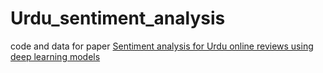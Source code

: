 # Urdu_sentiment_analysis
code and data for paper [Sentiment analysis for Urdu online reviews using deep learning models](https://onlinelibrary.wiley.com/doi/pdf/10.1111/exsy.12751)
